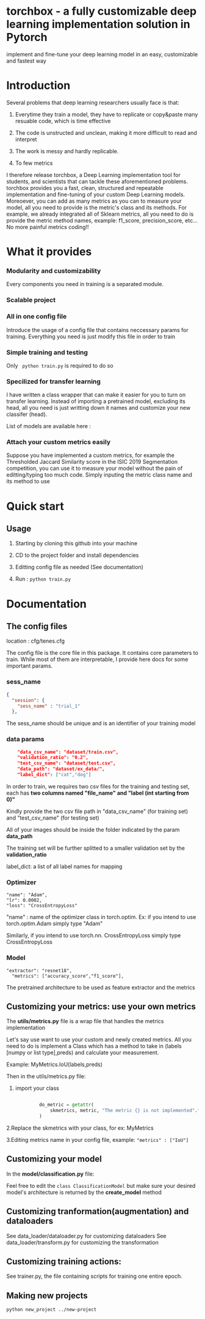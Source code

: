 # torchbox - a fully customizable deep learning implementation solution in Pytorch
implement and fine-tune your deep learning model in an easy, customizable and fastest way 

# Introduction

Several problems that deep learning researchers usually face is that: 

1. Everytime they train a model, they have to replicate or copy&paste many 
resuable code, which is time effective

2. The code is unstructed and unclean, making it more difficult to read and interpret

3. The work is messy and hardly replicable. 

4. To few metrics

I therefore release torchbox, a Deep Learning implementation tool for students, and scientists that can tackle these aforementioned problems.
torchbox provides you a fast, clean, structured and repeatable implementation and fine-tuning of your custom Deep Learning models. Moreoever, you can add as many metrics as you can to measure your model, all you need to provide is the metric's class and its methods. For example, we already integrated all of Sklearn metrics, all you need to do is provide the metric method names, example: f1_score, precision_score, etc... No more painful metrics coding!!

# What it provides

### Modularity and customizability

Every components you need in training is a separated module. 

### Scalable project

### All in one config file

Introduce the usage of a config file that contains neccessary params for training. Everything you need is just modify this file in order to train

### Simple training and testing 

Only ``` python train.py```  is required to do so

### Specilized for transfer learning

I have written a class wrapper that can make it easier for you to turn on transfer learning. Instead of importing a pretrained model, excluding
its head, all you need is just writting down it names and customize your new classifer (head).

List of models are available here :

### Attach your custom metrics easily

Suppose you have implemented a custom metrics, for example the Thresholded Jaccard Similarity score in the ISIC 2019 Segmentation competition, you can use it to measure your model without the pain of editting/typing too much code. Simply inputing the metric class name and its method to use

# Quick start

## Usage

1. Starting by cloning this github into your machine

2. CD to the project folder and install dependencies 

3. Editting config file as needed (See documentation)

4. Run : `python train.py`


# Documentation

## The config files
location : cfg/tenes.cfg

The config file is the core file in this package. It contains core parameters to train. While most of them are interpretable, I provide here docs for some important params.

### sess_name
```json
{
  "session": {
    "sess_name" : "trial_1"
  },
```
The sess_name should be unique and is an identifier of your training model

### data params
```json
    "data_csv_name": "dataset/train.csv",
    "validation_ratio": "0.2",
    "test_csv_name": "dataset/test.csv",
    "data_path": "dataset/ex_data/",
    "label_dict": ["cat","dog"]
```
In order to train, we requires two csv files for the training and testing set, each has **two columns named "file_name" and "label (int starting from 0)"**

Kindly provide the two csv file path in "data_csv_name" (for training set) and "test_csv_name" (for testing set)

All of your images should be inside the folder indicated by the param **data_path**

The training set will be further splitted to a smaller validation set by the **validation_ratio**

label_dict: a list of all label names for mapping

### Optimizer
    "name": "Adam",
    "lr": 0.0002,
    "loss": "CrossEntropyLoss"

"name" : name of the optimizer class in torch.optim. Ex: if you intend to use torch.optim.Adam simply type "Adam"

Similarly, if you intend to use torch.nn. CrossEntropyLoss simply type CrossEntropyLoss

### Model
    "extractor": "resnet18",
	  "metrics": ["accuracy_score","f1_score"],

The pretrained architecture to be used as feature extractor and the metrics 

## Customizing your metrics: use your own metrics

The **utils/metrics.py** file is a wrap file that handles the metrics implementation

Let's say use want to use your custom and newly created metrics. All you need to do is implement a Class which has a method to take in (labels [numpy or list type],preds) and calculate your measurement.

Example: MyMetrics.IoU(labels,preds) 

Then in the utils/metrics.py file: 
1. import your class

```python

            do_metric = getattr(
                skmetrics, metric, "The metric {} is not implemented".format(metric)
            )
```


2.Replace the skmetrics with your class, for ex: MyMetrics

3.Editing metrics name in your config file, example: `"metrics" : ["IoU"]`

## Customizing your model

In the **model/classification.py** file:

Feel free to edit the `class ClassificationModel` but make sure your desired model's architecture is returned by the **create_model** method

## Customizing tranformation(augmentation) and dataloaders

See data_loader/dataloader.py for customizing dataloaders
See data_loader/transform.py for customizing the transformation

## Customizing training actions:

See trainer.py, the file containing scripts for training one entire epoch.

## Making new projects 

`python new_project ../new-project
`





